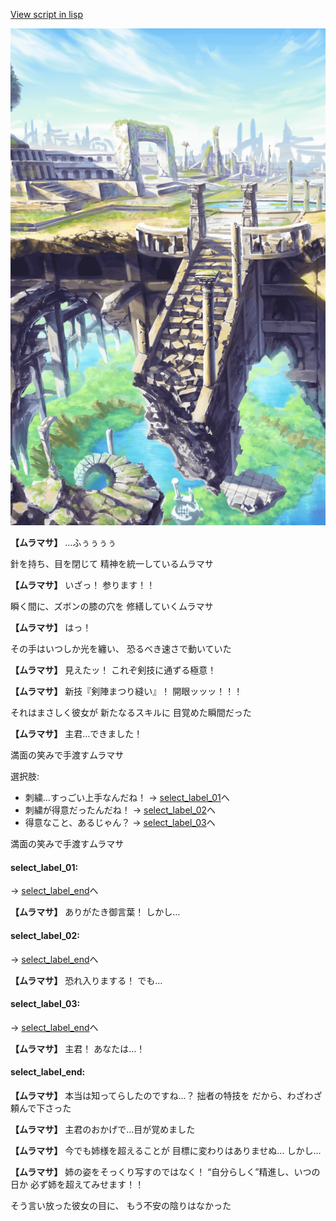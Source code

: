 [View script in lisp](../scripts/10251103.txt)

![antiquity.png](../images/backgrounds/antiquity.png)

**【ムラマサ】**
…ふぅぅぅぅ

針を持ち、目を閉じて
精神を統一しているムラマサ

**【ムラマサ】**
いざっ！
参ります！！

瞬く間に、ズボンの膝の穴を
修繕していくムラマサ

**【ムラマサ】**
はっ！

その手はいつしか光を纏い、
恐るべき速さで動いていた

**【ムラマサ】**
見えたッ！
これぞ剣技に通ずる極意！

**【ムラマサ】**
新技『剣陣まつり縫い』！
開眼ッッッ！！！

それはまさしく彼女が
新たなるスキルに
目覚めた瞬間だった

**【ムラマサ】**
主君…できました！

満面の笑みで手渡すムラマサ

選択肢:
- 刺繍…すっごい上手なんだね！ → [select_label_01](#select_label_01)へ
- 刺繍が得意だったんだね！ → [select_label_02](#select_label_02)へ
- 得意なこと、あるじゃん？ → [select_label_03](#select_label_03)へ

満面の笑みで手渡すムラマサ

#### select_label_01:
 → [select_label_end](#select_label_end)へ

**【ムラマサ】**
ありがたき御言葉！
しかし…

#### select_label_02:
 → [select_label_end](#select_label_end)へ

**【ムラマサ】**
恐れ入りまする！
でも…

#### select_label_03:
 → [select_label_end](#select_label_end)へ

**【ムラマサ】**
主君！
あなたは…！

#### select_label_end:

**【ムラマサ】**
本当は知ってらしたのですね…？
拙者の特技を
だから、わざわざ頼んで下さった

**【ムラマサ】**
主君のおかげで…目が覚めました

**【ムラマサ】**
今でも姉様を超えることが
目標に変わりはありませぬ…
しかし…

**【ムラマサ】**
姉の姿をそっくり写すのではなく！
“自分らしく”精進し、いつの日か
必ず姉を超えてみせます！！

そう言い放った彼女の目に、
もう不安の陰りはなかった